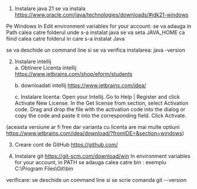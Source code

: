 1. Instalare java 21
 se va instala
 https://www.oracle.com/java/technologies/downloads/#jdk21-windows

  Pe Windows
 In Edit environment variables for your account:
 se va adauga in Path calea catre folderul unde s-a instalat java
 se va seta JAVA_HOME ca fiind calea catre folderul in care s-a instalat Java

 se va deschide un command line si se va verifica instalarea:
 java -version

2. Instalare intellij  
   a. Obtinere Licenta intellij
    https://www.jetbrains.com/shop/eform/students
   
   b. downloadati intellij
   https://www.jetbrains.com/idea/

   c. Instalare licenta:
     Open your Intellij.
     Go to Help | Register and click Activate New License.
     In the Get license from section, select Activation code.
     Drag and drop the file with the activation code into the dialog or copy the code and paste it into the corresponding field.
     Click Activate.

 (aceasta versiune ar fi free dar varianta cu licenta are mai multe optiuni
 https://www.jetbrains.com/idea/download/?fromIDE=&section=windows)
 
3. Creare cont de GitHub
 https://github.com/

4. Instalare git
 https://git-scm.com/download/win
 In environment variables for your account, in PATH se adauga calea catre bin : exemplu C:\Program Files\Git\bin

 verificare: se deschide un command line si se scrie comanda
 git --version
